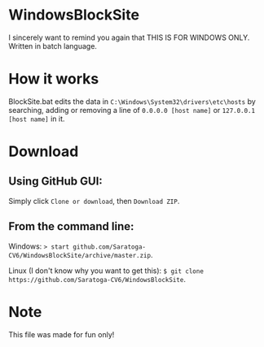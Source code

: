 # WindowsBlockSite
I sincerely want to remind you again that THIS IS FOR WINDOWS ONLY.
Written in batch language.

# How it works
BlockSite.bat edits the data in `C:\Windows\System32\drivers\etc\hosts` by searching, adding or removing a line of `0.0.0.0 [host name]` or `127.0.0.1 [host name]` in it.

# Download
## Using GitHub GUI:
Simply click `Clone or download`, then `Download ZIP`.
## From the command line:
Windows: `> start github.com/Saratoga-CV6/WindowsBlockSite/archive/master.zip`.

Linux (I don't know why you want to get this): `$ git clone https://github.com/Saratoga-CV6/WindowsBlockSite`.

# Note
This file was made for fun only!
